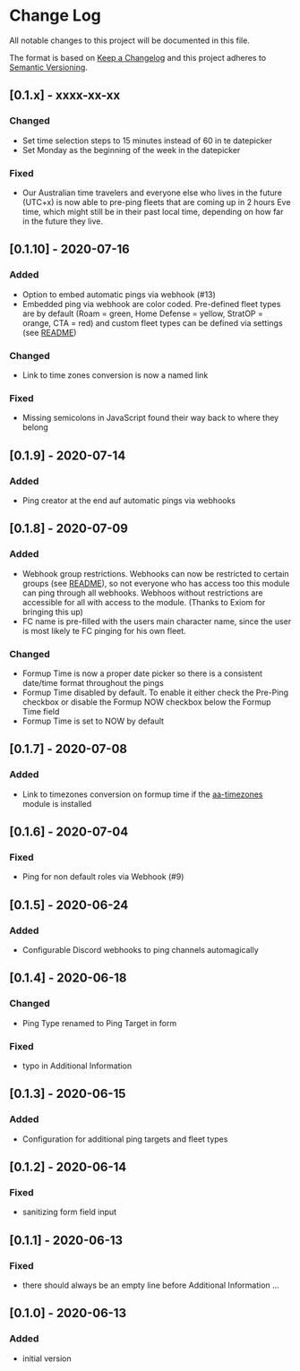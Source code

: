 # Change Log

All notable changes to this project will be documented in this file.

The format is based on [Keep a Changelog](http://keepachangelog.com/)
and this project adheres to [Semantic Versioning](http://semver.org/).

## [0.1.x] - xxxx-xx-xx
### Changed
- Set time selection steps to 15 minutes instead of 60 in te datepicker
- Set Monday as the beginning of the week in the datepicker

### Fixed 
- Our Australian time travelers and everyone else who lives in the future (UTC+x) is now able to pre-ping fleets that are coming up in 2 hours Eve time, which might still be in their past local time, depending on how far in the future they live.

## [0.1.10] - 2020-07-16
### Added
- Option to embed automatic pings via webhook (#13)
- Embedded ping via webhook are color coded. Pre-defined fleet types are by default (Roam = green, Home Defense = yellow, StratOP = orange, CTA = red) and custom fleet types can be defined via settings (see [README](https://github.com/ppfeufer/aa-discord-ping-formatter#embed-webhook-pings))

### Changed
- Link to time zones conversion is now a named link

### Fixed
- Missing semicolons in JavaScript found their way back to where they belong

## [0.1.9] - 2020-07-14
### Added
- Ping creator at the end auf automatic pings via webhooks

## [0.1.8] - 2020-07-09
### Added
- Webhook group restrictions. Webhooks can now be restricted to certain groups (see [README](https://github.com/ppfeufer/aa-discord-ping-formatter#adding-ping-channels)), so not everyone who has access too this module can ping through all webhooks. Webhoos without restrictions are accessible for all with access to the module. (Thanks to Exiom for bringing this up)
- FC name is pre-filled with the users main character name, since the user is most likely te FC pinging for his own fleet.

### Changed
- Formup Time is now a proper date picker so there is a consistent date/time format throughout the pings
- Formup Time disabled by default. To enable it either check the Pre-Ping checkbox or disable the Formup NOW checkbox below the Formup Time field
- Formup Time is set to NOW by default

## [0.1.7] - 2020-07-08
### Added
- Link to timezones conversion on formup time if the [aa-timezones](https://github.com/ppfeufer/aa-timezones) module is installed

## [0.1.6] - 2020-07-04
### Fixed
- Ping for non default roles via Webhook (#9)

## [0.1.5] - 2020-06-24
### Added
- Configurable Discord webhooks to ping channels automagically

## [0.1.4] - 2020-06-18
### Changed
- Ping Type renamed to Ping Target in form

### Fixed
- typo in Additional Information

## [0.1.3] - 2020-06-15
### Added
- Configuration for additional ping targets and fleet types

## [0.1.2] - 2020-06-14
### Fixed
- sanitizing form field input 

## [0.1.1] - 2020-06-13
### Fixed
- there should always be an empty line before Additional Information ...

## [0.1.0] - 2020-06-13
### Added
- initial version
